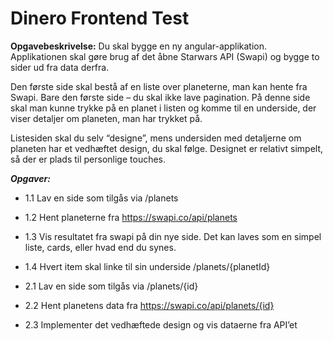 # Dinero Frontend Test

**Opgavebeskrivelse:**
Du skal bygge en ny angular-applikation. Applikationen skal gøre brug af det åbne Starwars API (Swapi) og bygge to sider ud fra data derfra.

Den første side skal bestå af en liste over planeterne, man kan hente fra Swapi. Bare den første side – du skal ikke lave pagination. På denne side skal man kunne trykke på en planet i listen og komme til en underside, der viser detaljer om planeten, man har trykket på.

Listesiden skal du selv “designe”, mens undersiden med detaljerne om planeten har et vedhæftet design, du skal følge. Designet er relativt simpelt, så der er plads til personlige touches.

***Opgaver:***

- 1.1 Lav en side som tilgås via /planets
- 1.2 Hent planeterne fra https://swapi.co/api/planets
- 1.3 Vis resultatet fra swapi på din nye side. Det kan laves som en simpel liste, cards, eller hvad end du synes.
- 1.4 Hvert item skal linke til sin underside /planets/{planetId}

- 2.1 Lav en side som tilgås via /planets/{id}
- 2.2 Hent planetens data fra https://swapi.co/api/planets/{id}
- 2.3 Implementer det vedhæftede design og vis dataerne fra API’et

